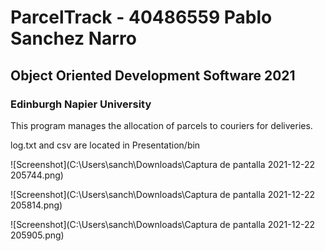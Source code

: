 # ParcelTrack - 40486559 Pablo Sanchez Narro

## Object Oriented Development Software 2021

### Edinburgh Napier University

This program manages the allocation of parcels to couriers for deliveries.

log.txt and csv are located in Presentation/bin

![Screenshot](C:\Users\sanch\Downloads\Captura de pantalla 2021-12-22 205744.png)

![Screenshot](C:\Users\sanch\Downloads\Captura de pantalla 2021-12-22 205814.png)

![Screenshot](C:\Users\sanch\Downloads\Captura de pantalla 2021-12-22 205905.png)
